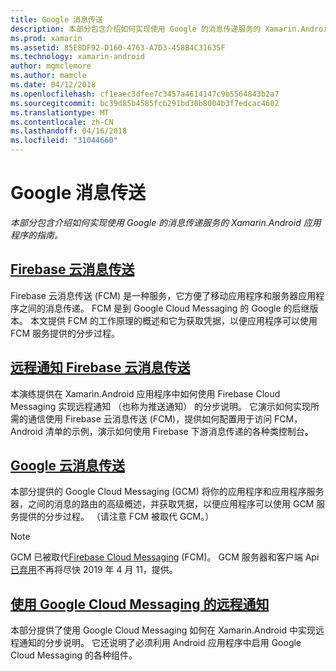 ```yaml
---
title: Google 消息传送
description: 本部分包含介绍如何实现使用 Google 的消息传递服务的 Xamarin.Android 应用程序的指南。
ms.prod: xamarin
ms.assetid: 85E8DF92-D160-4763-A7D3-458B4C31635F
ms.technology: xamarin-android
author: mgmclemore
ms.author: mamcle
ms.date: 04/12/2018
ms.openlocfilehash: cf1eaec3dfee7c3457a4614147c9b5564843b2a7
ms.sourcegitcommit: bc39d85b4585fcb291bd30b8004b3f7edcac4602
ms.translationtype: MT
ms.contentlocale: zh-CN
ms.lasthandoff: 04/16/2018
ms.locfileid: "31044660"
---
```

# <a name="google-messaging"></a>Google 消息传送

_本部分包含介绍如何实现使用 Google 的消息传递服务的 Xamarin.Android 应用程序的指南。_

## <a name="firebase-cloud-messagingfirebase-cloud-messagingmd"></a>[Firebase 云消息传送](firebase-cloud-messaging.md)

Firebase 云消息传送 (FCM) 是一种服务，它方便了移动应用程序和服务器应用程序之间的消息传递。 FCM 是到 Google Cloud Messaging 的 Google 的后继版本。 本文提供 FCM 的工作原理的概述和它为获取凭据，以便应用程序可以使用 FCM 服务提供的分步过程。

## <a name="remote-notifications-with-firebase-cloud-messagingremote-notifications-with-fcmmd"></a>[远程通知 Firebase 云消息传送](remote-notifications-with-fcm.md)

本演练提供在 Xamarin.Android 应用程序中如何使用 Firebase Cloud Messaging 实现远程通知 （也称为推送通知） 的分步说明。 它演示如何实现所需的通信使用 Firebase 云消息传送 (FCM)，提供如何配置用于访问 FCM，Android 清单的示例，演示如何使用 Firebase 下游消息传递的各种类控制台。

## <a name="google-cloud-messaginggoogle-cloud-messagingmd"></a>[Google 云消息传送](google-cloud-messaging.md)

本部分提供的 Google Cloud Messaging (GCM) 将你的应用程序和应用程序服务器，之间的消息的路由的高级概述，并获取凭据，以便应用程序可以使用 GCM 服务提供的分步过程。 （请注意 FCM 被取代 GCM。）

> [!NOTE]
> GCM 已被取代[Firebase Cloud Messaging](~/android/data-cloud/google-messaging/firebase-cloud-messaging.md) (FCM)。
> GCM 服务器和客户端 Api[已弃用](https://firebase.googleblog.com/2018/04/time-to-upgrade-from-gcm-to-fcm.html)不再将尽快 2019 年 4 月 11，提供。

## <a name="remote-notifications-with-google-cloud-messagingremote-notifications-with-gcmmd"></a>[使用 Google Cloud Messaging 的远程通知](remote-notifications-with-gcm.md)

本部分提供了使用 Google Cloud Messaging 如何在 Xamarin.Android 中实现远程通知的分步说明。
它还说明了必须利用 Android 应用程序中启用 Google Cloud Messaging 的各种组件。



